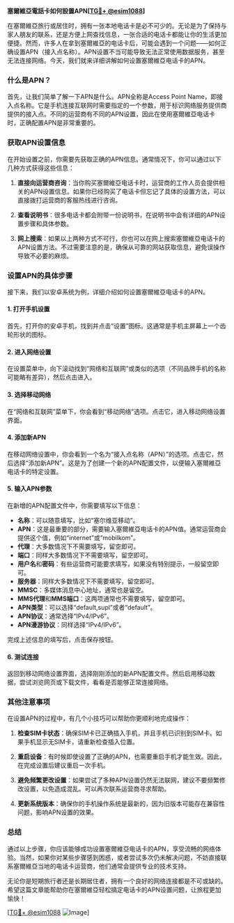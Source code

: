 **塞爾維亞電話卡如何設置APN[[TG💪+ @esim1088](https://t.me/s/esim1088)]**

在塞爾維亞旅行或居住时，拥有一张本地电话卡是必不可少的。无论是为了保持与家人朋友的联系，还是方便上网查找信息，一张合适的电话卡都能让你的生活更加便捷。然而，许多人在拿到塞爾維亞的电话卡后，可能会遇到一个问题——如何正确设置APN（接入点名称）。APN设置不当可能导致无法正常使用数据服务，甚至无法连接网络。今天，我们就来详细讲解如何设置塞爾維亞电话卡的APN。

### 什么是APN？

首先，让我们简单了解一下APN是什么。APN全称是Access Point Name，即接入点名称。它是手机连接互联网时需要指定的一个参数，用于标识网络服务提供商提供的接入点。不同的运营商有不同的APN设置，因此在使用塞爾維亞电话卡时，正确配置APN是非常重要的。

### 获取APN设置信息

在开始设置之前，你需要先获取正确的APN信息。通常情况下，你可以通过以下几种方式获得这些信息：

1. **直接向运营商咨询**：当你购买塞爾維亞电话卡时，运营商的工作人员会提供相关的APN设置信息。如果你已经购买了电话卡但忘记了具体的设置方法，可以直接拨打运营商的客服热线进行咨询。
   
2. **查看说明书**：很多电话卡都会附带一份说明书，在说明书中会有详细的APN设置步骤和具体参数。

3. **网上搜索**：如果以上两种方式不可行，你也可以在网上搜索塞爾維亞电话卡的APN设置方法。不过需要注意的是，确保从可靠的网站获取信息，避免误操作导致不必要的麻烦。

### 设置APN的具体步骤

接下来，我们以安卓系统为例，详细介绍如何设置塞爾維亞电话卡的APN。

#### 1. 打开手机设置

首先，打开你的安卓手机，找到并点击“设置”图标。这通常是手机主屏幕上一个齿轮形状的图标。

#### 2. 进入网络设置

在设置菜单中，向下滚动找到“网络和互联网”或类似的选项（不同品牌手机的名称可能略有差异），然后点击进入。

#### 3. 选择移动网络

在“网络和互联网”菜单下，你会看到“移动网络”选项。点击它，进入移动网络设置界面。

#### 4. 添加新APN

在移动网络设置中，你会看到一个名为“接入点名称（APN）”的选项。点击它，然后选择“添加新APN”。这是为了创建一个新的APN配置文件，以便输入塞爾維亞电话卡的特定设置。

#### 5. 输入APN参数

在新增的APN配置文件中，你需要填写以下信息：

- **名称**：可以随意填写，比如“塞尔维亚移动”。
- **APN**：这是最重要的部分，需要输入塞爾維亞电话卡的APN值。通常运营商会提供这个值，例如“internet”或“mobilkom”。
- **代理**：大多数情况下不需要填写，留空即可。
- **端口**：同样大多数情况下不需要填写，留空即可。
- **用户名**和**密码**：有些运营商可能要求填写，如果没有特别提示，一般留空即可。
- **服务器**：同样大多数情况下不需要填写，留空即可。
- **MMSC**：多媒体消息中心地址，通常也是留空。
- **MMS代理**和**MMS端口**：这两项通常也不需要填写，留空即可。
- **APN类型**：可以选择“default,supl”或者“default”。
- **APN协议**：通常选择“IPv4/IPv6”。
- **APN漫游协议**：同样选择“IPv4/IPv6”。

完成上述信息的填写后，点击保存按钮。

#### 6. 测试连接

返回到移动网络设置界面，选择刚刚添加的新APN配置文件。然后启用移动数据，尝试浏览网页或下载文件，看看是否能够正常连接网络。

### 其他注意事项

在设置APN的过程中，有几个小技巧可以帮助你更顺利地完成操作：

1. **检查SIM卡状态**：确保SIM卡已正确插入手机，并且手机已识别到SIM卡。如果手机显示无SIM卡，请重新检查插入位置。

2. **重启设备**：有时候即使设置了正确的APN，也需要重启手机才能生效。因此，在完成设置后建议重启一次手机。

3. **避免频繁更改设置**：如果尝试了多种APN设置仍然无法联网，建议不要频繁修改设置，以免造成混乱。可以再次联系运营商寻求帮助。

4. **更新系统版本**：确保你的手机操作系统是最新的，因为旧版本可能存在兼容性问题，影响APN设置的效果。

### 总结

通过以上步骤，你应该能够成功设置塞爾維亞电话卡的APN，享受流畅的网络体验。当然，如果你对某些步骤感到困惑，或者尝试多次仍未解决问题，不妨直接联系塞爾維亞当地的电话卡运营商，他们通常会提供专业的技术支持。

无论你是短期旅行者还是长期居住者，拥有一个良好的网络连接都是不可或缺的。希望这篇文章能帮助你在塞爾維亞轻松搞定电话卡的APN设置问题，让旅程更加愉快！

[[TG💪+ @esim1088](https://t.me/s/esim1088) ![Image](https://i.postimg.cc/4NQfJmqS/Snipaste-2025-05-13-00-14-12.png)]